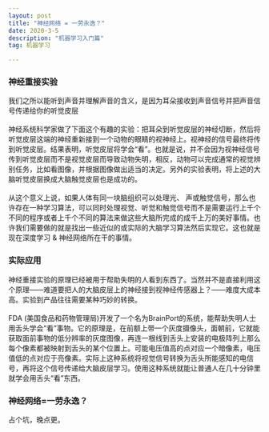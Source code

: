 ```yaml
---
layout: post
title: "神经网络 = 一劳永逸？"
date: 2020-3-5 
description: "机器学习入门篇"
tag: 机器学习  

---     
```

### 神经重接实验
我们之所以能听到声音并理解声音的含义，是因为耳朵接收到声音信号并把声音信号传递给你的听觉皮层<br><br>
神经系统科学家做了下面这个有趣的实验：把耳朵到听觉皮层的神经切断，然后将听觉皮层这端的神经重新接到一个动物的眼睛的视神经上。视神经的信号最终将传到听觉皮层。结果表明，听觉皮层将学会“看”。也就是说，并不会因为视神经信号传到听觉皮层而不是视觉皮层而导致动物失明，相反，动物可以完成通常的视觉辨别任务，比如看图像，并根据图像做出适当的决定。另外的实验表明，将上述的大脑听觉皮层换成大脑触觉皮层也是成功的。<br><br>
从这个意义上说，如果人体有同一块脑组织可以处理光、 声或触觉信号，那么也许存在一种学习算法，可以同时处理视觉、听觉和触觉信号而不是需要运行上千个不同的程序或者上千个不同的算法来做这些大脑所完成的成千上万的美好事情。也许我们需要做的就是找出一些近似的或实际的大脑学习算法然后实现它。这也就是现在深度学习 & 神经网络所在干的事情。
### 实际应用
神经重接实验的原理已经被用于帮助失明的人看到东西了。当然并不是直接利用这个原理——难道要把人的大脑皮层上的神经接到视神经传感器上？——难度大成本高。实验到产品往往需要某种巧妙的转换。<br><br>
FDA (美国食品和药物管理局)开发了一个名为BrainPort的系统，能帮助失明人士用舌头学会“看”事物。它的原理是，在前额上带一个灰度摄像头，面朝前，它就能获取面前事物的低分辨率的灰度图像，再连一根线到舌头上安装的电极阵列上那么每个像素都被映射到舌头的某个位置上。可能电压值高的点对应一个暗像素，电压值低的点对应于亮像素。实际上这种系统将视觉信号转换为舌头所能感知的电信号，再将这个信号传递给大脑皮层学习。使用这种系统就能让普通人在几十分钟里就学会用舌头“看”东西。
### 神经网络=一劳永逸？
占个坑，晚点更。